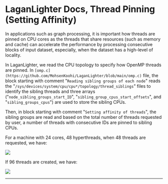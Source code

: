 #  LaganLighter Docs, Thread Pinning (Setting Affinity)

In applications such as graph processing, it is important how threads are pinned on CPU cores as 
the threads that share resources (such as memory and cache) can accelerate the performance by 
processing consecutive blocks of input dataset, especially, when the dataset has a high-level of locality.

In LaganLighter, we read the CPU topology to specify how OpenMP threads are pinned. 
In `[omp.c](https://github.com/MohsenKoohi/LaganLighter/blob/main/omp.c)` file, 
the block starting with comment "`Reading sibling groups of each node`" 
reads the "`/sys/devices/system/cpu/cpu*/topology/thread_siblings`" files 
to identify the sibling threads and three arrays ("`node_sibling_groups_start_ID`", 
"`sibling_group_cpus_start_offsets`", and "`sibling_groups_cpus`") are used to store the sibling CPUs.

Then, in block starting with comment "`Setting affinity of threads`", 
the sibling groups are read and based on the total number of threads requested by user, 
a number of threads with consecutive IDs are pinned to sibling CPUs.

For a machine with 24 cores, 48 hyperthreads, when 48 threads are requested, we have:

[![](https://github.com/MohsenKoohi/LaganLighter/raw/main/docs/images/affinity-48.jpg)](images/affinity-48.png)

If 96 threads are created, we have:

[![](https://github.com/MohsenKoohi/LaganLighter/raw/main/docs/images/affinity-96.jpg)](images/affinity-96.png)


--------------------
